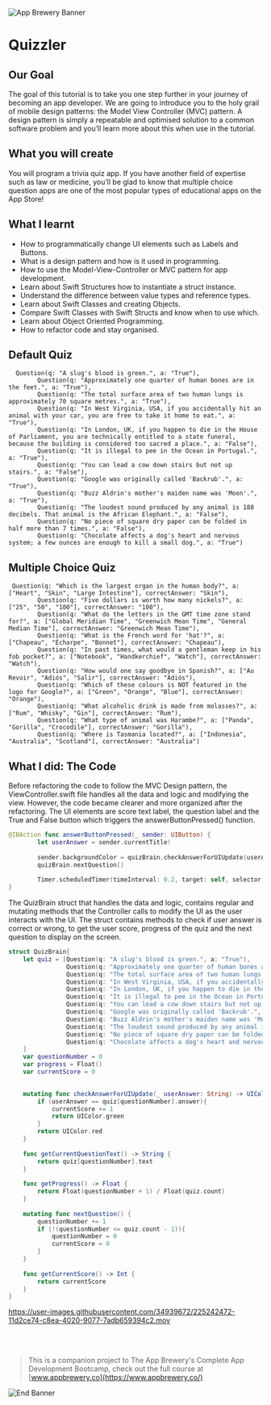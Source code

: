 
![App Brewery Banner](Documentation/AppBreweryBanner.png)

#  Quizzler

## Our Goal

The goal of this tutorial is to take you one step further in your journey of becoming an app developer. We are going to introduce you to the holy grail of mobile design patterns: the Model View Controller (MVC) pattern. A design pattern is simply a repeatable and optimised solution to a common software problem and you’ll learn more about this when use in the tutorial.

## What you will create

You will program a trivia quiz app. If you have another field of expertise such as law or medicine, you’ll be glad to know that multiple choice question apps are one of the most popular types of educational apps on the App Store! 

## What I learnt

* How to programmatically change UI elements such as Labels and Buttons.
* What is a design pattern and how is it used in programming.
* How to use the Model-View-Controller or MVC pattern for app development.
* Learn about Swift Structures how to instantiate a struct instance.
* Understand the difference between value types and reference types. 
* Learn about Swift Classes and creating Objects.
* Compare Swift Classes with Swift Structs and know when to use which.
* Learn about Object Oriented Programming.
* How to refactor code and stay organised.



## Default Quiz

```
  Question(q: "A slug's blood is green.", a: "True"),
        Question(q: "Approximately one quarter of human bones are in the feet.", a: "True"),
        Question(q: "The total surface area of two human lungs is approximately 70 square metres.", a: "True"),
        Question(q: "In West Virginia, USA, if you accidentally hit an animal with your car, you are free to take it home to eat.", a: "True"),
        Question(q: "In London, UK, if you happen to die in the House of Parliament, you are technically entitled to a state funeral, because the building is considered too sacred a place.", a: "False"),
        Question(q: "It is illegal to pee in the Ocean in Portugal.", a: "True"),
        Question(q: "You can lead a cow down stairs but not up stairs.", a: "False"),
        Question(q: "Google was originally called 'Backrub'.", a: "True"),
        Question(q: "Buzz Aldrin's mother's maiden name was 'Moon'.", a: "True"),
        Question(q: "The loudest sound produced by any animal is 188 decibels. That animal is the African Elephant.", a: "False"),
        Question(q: "No piece of square dry paper can be folded in half more than 7 times.", a: "False"),
        Question(q: "Chocolate affects a dog's heart and nervous system; a few ounces are enough to kill a small dog.", a: "True")
```

## Multiple Choice Quiz

```
 Question(q: "Which is the largest organ in the human body?", a: ["Heart", "Skin", "Large Intestine"], correctAnswer: "Skin"),
        Question(q: "Five dollars is worth how many nickels?", a: ["25", "50", "100"], correctAnswer: "100"),
        Question(q: "What do the letters in the GMT time zone stand for?", a: ["Global Meridian Time", "Greenwich Mean Time", "General Median Time"], correctAnswer: "Greenwich Mean Time"),
        Question(q: "What is the French word for 'hat'?", a: ["Chapeau", "Écharpe", "Bonnet"], correctAnswer: "Chapeau"),
        Question(q: "In past times, what would a gentleman keep in his fob pocket?", a: ["Notebook", "Handkerchief", "Watch"], correctAnswer: "Watch"),
        Question(q: "How would one say goodbye in Spanish?", a: ["Au Revoir", "Adiós", "Salir"], correctAnswer: "Adiós"),
        Question(q: "Which of these colours is NOT featured in the logo for Google?", a: ["Green", "Orange", "Blue"], correctAnswer: "Orange"),
        Question(q: "What alcoholic drink is made from molasses?", a: ["Rum", "Whisky", "Gin"], correctAnswer: "Rum"),
        Question(q: "What type of animal was Harambe?", a: ["Panda", "Gorilla", "Crocodile"], correctAnswer: "Gorilla"),
        Question(q: "Where is Tasmania located?", a: ["Indonesia", "Australia", "Scotland"], correctAnswer: "Australia")
```     

## What I did: The Code
Before refactoring the code to follow the MVC Design pattern, the ViewController.swift file handles all the data and logic and modifying the view.
However, the code became clearer and more organized after the refactoring. The UI elements are score text label, the question label and the True 
and False button which triggers the answerButtonPressed() function.

```swift
@IBAction func answerButtonPressed(_ sender: UIButton) {
        let userAnswer = sender.currentTitle!
        
        sender.backgroundColor = quizBrain.checkAnswerForUIUpdate(userAnswer)
        quizBrain.nextQuestion()
        
        Timer.scheduledTimer(timeInterval: 0.2, target: self, selector: #selector(updateUI), userInfo: nil, repeats: false)
}
```

The QuizBrain struct that handles the data and logic, contains regular and mutating methods that the Controller calls to modify the UI as 
the user interacts with the UI. The struct contains methods to check if user answer is correct or wrong, to get the user score, progress 
of the quiz and the next question to display on the screen.

```swift
struct QuizBrain{
    let quiz = [Question(q: "A slug's blood is green.", a: "True"),
                Question(q: "Approximately one quarter of human bones are in the feet.", a: "True"),
                Question(q: "The total surface area of two human lungs is approximately 70 square metres.", a: "True"),
                Question(q: "In West Virginia, USA, if you accidentally hit an animal with your car, you are free to take it home to eat.", a: "True"),
                Question(q: "In London, UK, if you happen to die in the House of Parliament, you are technically entitled to a state funeral, because the building is considered too sacred a place.", a: "False"),
                Question(q: "It is illegal to pee in the Ocean in Portugal.", a: "True"),
                Question(q: "You can lead a cow down stairs but not up stairs.", a: "False"),
                Question(q: "Google was originally called 'Backrub'.", a: "True"),
                Question(q: "Buzz Aldrin's mother's maiden name was 'Moon'.", a: "True"),
                Question(q: "The loudest sound produced by any animal is 188 decibels. That animal is the African Elephant.", a: "False"),
                Question(q: "No piece of square dry paper can be folded in half more than 7 times.", a: "False"),
                Question(q: "Chocolate affects a dog's heart and nervous system; a few ounces are enough to kill a small dog.", a: "True")
    ]
    var questionNumber = 0
    var progress = Float()
    var currentScore = 0
    

    mutating func checkAnswerForUIUpdate(_ userAnswer: String) -> UIColor {
        if (userAnswer == quiz[questionNumber].answer){
            currentScore += 1
            return UIColor.green
        }
        return UIColor.red
    }
    
    func getCurrentQuestionText() -> String {
        return quiz[questionNumber].text
    }
    
    func getProgress() -> Float {
        return Float(questionNumber + 1) / Float(quiz.count)
    }
    
    mutating func nextQuestion() {
        questionNumber += 1
        if (!(questionNumber <= quiz.count - 1)){
            questionNumber = 0
            currentScore = 0
        }
    }
    
    func getCurrentScore() -> Int {
        return currentScore
    }
}
```


https://user-images.githubusercontent.com/34939672/225242472-11d2ce74-c8ea-4020-9077-7adb659394c2.mov

</br>
</br>

>This is a companion project to The App Brewery's Complete App Development Bootcamp, check out the full course at [www.appbrewery.co](https://www.appbrewery.co/)

![End Banner](Documentation/readme-end-banner.png)

